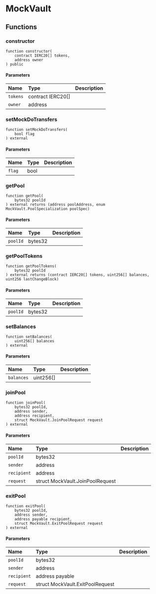 # MockVault

## Functions

### constructor

```solidity
function constructor(
    contract IERC20[] tokens,
    address owner
) public
```

#### Parameters

| Name | Type | Description |
| :--- | :--- | :---------- |
| `tokens` | contract IERC20[] |  |
| `owner` | address |  |

### setMockDoTransfers

```solidity
function setMockDoTransfers(
    bool flag
) external
```

#### Parameters

| Name | Type | Description |
| :--- | :--- | :---------- |
| `flag` | bool |  |

### getPool

```solidity
function getPool(
    bytes32 poolId
) external returns (address poolAddress, enum MockVault.PoolSpecialization poolSpec)
```

#### Parameters

| Name | Type | Description |
| :--- | :--- | :---------- |
| `poolId` | bytes32 |  |

### getPoolTokens

```solidity
function getPoolTokens(
    bytes32 poolId
) external returns (contract IERC20[] tokens, uint256[] balances, uint256 lastChangeBlock)
```

#### Parameters

| Name | Type | Description |
| :--- | :--- | :---------- |
| `poolId` | bytes32 |  |

### setBalances

```solidity
function setBalances(
    uint256[] balances
) external
```

#### Parameters

| Name | Type | Description |
| :--- | :--- | :---------- |
| `balances` | uint256[] |  |

### joinPool

```solidity
function joinPool(
    bytes32 poolId,
    address sender,
    address recipient,
    struct MockVault.JoinPoolRequest request
) external
```

#### Parameters

| Name | Type | Description |
| :--- | :--- | :---------- |
| `poolId` | bytes32 |  |
| `sender` | address |  |
| `recipient` | address |  |
| `request` | struct MockVault.JoinPoolRequest |  |

### exitPool

```solidity
function exitPool(
    bytes32 poolId,
    address sender,
    address payable recipient,
    struct MockVault.ExitPoolRequest request
) external
```

#### Parameters

| Name | Type | Description |
| :--- | :--- | :---------- |
| `poolId` | bytes32 |  |
| `sender` | address |  |
| `recipient` | address payable |  |
| `request` | struct MockVault.ExitPoolRequest |  |


